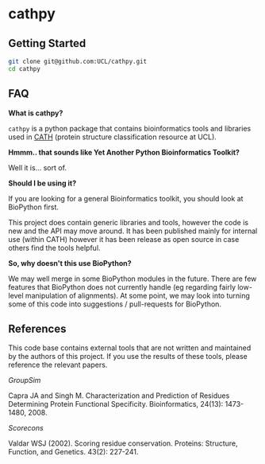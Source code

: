 # cathpy

## Getting Started

```sh
git clone git@github.com:UCL/cathpy.git
cd cathpy
```

## FAQ

**What is cathpy?**

`cathpy` is a python package that contains bioinformatics tools and libraries
used in [CATH](http://cathdb.info) (protein structure classification resource at UCL).

**Hmmm.. that sounds like Yet Another Python Bioinformatics Toolkit?**

Well it is... sort of.

**Should I be using it?**

If you are looking for a general Bioinformatics toolkit, you should look at BioPython first.

This project does contain generic libraries and tools, however the code is new and the
API may move around. It has been published mainly for internal use (within CATH) however
it has been release as open source in case others find the tools helpful.

**So, why doesn't this use BioPython?**

We may well merge in some BioPython modules in the future. There are few features that
BioPython does not currently handle (eg regarding fairly low-level manipulation of
alignments). At some point, we may look into turning some of this code into suggestions
/ pull-requests for BioPython.

## References

This code base contains external tools that are not written and maintained by the authors
of this project. If you use the results of these tools, please reference the relevant papers.

*GroupSim*

Capra JA and Singh M. Characterization and Prediction of Residues Determining 
Protein Functional Specificity. Bioinformatics, 24(13): 1473-1480, 2008.

*Scorecons*

Valdar WSJ (2002). Scoring residue conservation. Proteins: Structure, Function, 
and Genetics. 43(2): 227-241.
